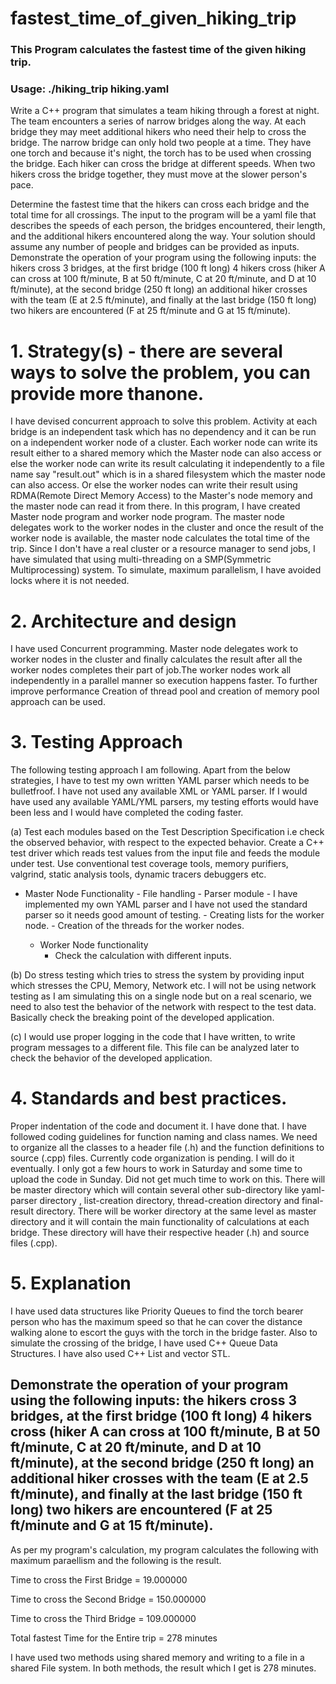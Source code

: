 # fastest_time_of_given_hiking_trip
### This Program calculates the fastest time of the given hiking trip.

### Usage: ./hiking_trip  hiking.yaml


Write a C++ program that simulates a team hiking through a forest at night. The team
encounters a series of narrow bridges along the way. At each bridge they may meet additional
hikers who need their help to cross the bridge.
The narrow bridge can only hold two people at a time. They have one torch and because it's
night, the torch has to be used when crossing the bridge. Each hiker can cross the bridge at
different speeds. When two hikers cross the bridge together, they must move at the slower
person's pace.

Determine the fastest time that the hikers can cross each bridge and the total time for all
crossings. The input to the program will be a yaml file that describes the speeds of each person,
the bridges encountered, their length, and the additional hikers encountered along the way.
Your solution should assume any number of people and bridges can be provided as inputs.
Demonstrate the operation of your program using the following inputs: the hikers cross 3
bridges, at the first bridge (100 ft long) 4 hikers cross (hiker A can cross at 100 ft/minute, B at 50
ft/minute, C at 20 ft/minute, and D at 10 ft/minute), at the second bridge (250 ft long) an
additional hiker crosses with the team (E at 2.5 ft/minute), and finally at the last bridge (150 ft
long) two hikers are encountered (F at 25 ft/minute and G at 15 ft/minute).


# 1. Strategy(s) - there are several ways to solve the problem, you can provide more thanone.


I have devised concurrent approach to solve this problem. Activity at each bridge is an independent task which has no dependency and it can be run on a independent worker node of a cluster. Each worker node can write its result either to a shared memory which the Master node can also access or else the worker node can write its result calculating it independently to a file name say "result.out" which is in a shared filesystem which the master node can also access. Or else the worker nodes can write their result using RDMA(Remote Direct Memory Access) to the Master's node memory and the master node can read it from there. In this program, I have created Master node program and worker node program. The master node delegates work to the worker nodes in the cluster and once the result of the worker node is available, the master node calculates the total time of the trip. Since I don't have a real cluster or a resource manager to send jobs, I have simulated that using multi-threading on a SMP(Symmetric Multiprocessing) system. To simulate, maximum parallelism, I have avoided locks where it is not needed.



# 2. Architecture and design

I have used Concurrent programming. Master node delegates work to worker nodes in the cluster and finally calculates the result after all the worker nodes completes their part of job.The worker nodes work all independently in a parallel manner
so execution happens faster. To further improve performance Creation of thread pool and creation of memory pool approach can be used.


# 3. Testing Approach
The following testing approach I am following. Apart from the below strategies, I have to test my own written YAML parser which needs to be bulletfroof. I have not used any available XML or YAML parser. If I would have used any available YAML/YML parsers, my testing efforts would have been less and I would have completed the coding faster. 


(a) Test each modules based on the Test Description Specification i.e check the observed behavior, with respect to the expected behavior. Create a C++ test driver which reads test values from the input file and feeds the module under test. Use conventional test coverage tools, memory purifiers, valgrind, static analysis tools, dynamic tracers debuggers etc.
   
   - Master Node Functionality
          - File handling
          - Parser module - I have implemented my own YAML parser and I have not used the standard parser so it needs
          good amount of testing.
          - Creating lists for the worker node.
          - Creation of the threads for the worker nodes.
   
   
     - Worker Node functionality
          - Check the calculation with different inputs.
   
   
   (b) Do stress testing which tries to stress the system by providing input which stresses the CPU, Memory, Network etc.
   I will not be using network testing as I am simulating this on a single node but on a real scenario, we need to also
   test the behavior of the network with respect to the test data. Basically check the breaking point of the developed
   application.
   
   
   (c) I would use proper logging in the code that I have written, to write program messages to a different file. This file
   can be analyzed later to check the behavior of the developed application.
   


# 4. Standards and best practices.

Proper indentation of the code and document it. I have done that. I have followed coding guidelines for function naming and class names. We need to organize all the classes to a header file (.h) and the function definitions to source (.cpp) files. Currently code organization is pending. I will do it eventually. I only got a few hours to work in Saturday and some time to upload the code in Sunday. Did not get much time to work on this. There will be master directory which will contain several other sub-directory like yaml-parser directory , list-creation directory, thread-creation directory and final-result directory. There will be worker directory at the same level as master directory and it will contain the main functionality of calculations at each bridge. These directory will have their respective header (.h) and source files (.cpp). 


# 5. Explanation

I have used data structures like Priority Queues to find the torch bearer person who has the maximum speed so that he 
can cover the distance walking alone to escort the guys with the torch in the bridge faster. Also to simulate the crossing of the bridge, I have used C++ Queue Data Structures. I have also used C++ List and vector STL.


## Demonstrate the operation of your program using the following inputs: the hikers cross 3 bridges, at the first bridge (100 ft long) 4 hikers cross (hiker A can cross at 100 ft/minute, B at 50 ft/minute, C at 20 ft/minute, and D at 10 ft/minute), at the second bridge (250 ft long) an additional hiker crosses with the team (E at 2.5 ft/minute), and finally at the last bridge (150 ft long) two hikers are encountered (F at 25 ft/minute and G at 15 ft/minute).

As per my program's calculation, my program calculates the following with maximum paraellism and the following is the result.

Time to cross the First Bridge = 19.000000 

Time to cross the Second Bridge = 150.000000 

Time to cross the Third Bridge = 109.000000 

Total fastest Time for the Entire trip =  278 minutes

I have used two methods using shared memory and writing to a file in a shared File system. In both methods, the result which I get is 278 minutes.
